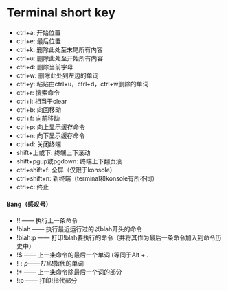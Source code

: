 # Terminal short key



* ctrl+a: 开始位置
* ctrl+e: 最后位置
* ctrl+k: 删除此处至末尾所有内容
* ctrl+u: 删除此处至开始所有内容
* ctrl+d: 删除当前字母
* ctrl+w: 删除此处到左边的单词
* ctrl+y: 粘贴由ctrl+u，ctrl+d，ctrl+w删除的单词
* ctrl+r: 搜索命令
* ctrl+l: 相当于clear
* ctrl+b: 向回移动
* ctrl+f: 向前移动
* ctrl+p: 向上显示缓存命令
* ctrl+n: 向下显示缓存命令
* ctrl+d: 关闭终端
* shift+上或下: 终端上下滚动
* shift+pgup或pgdown: 终端上下翻页滚
* ctrl+shift+f: 全屏（仅限于konsole）
* ctrl+shift+n: 新终端（terminal和konsole有所不同）
* ctrl+c: 终止



#### Bang（感叹号）

- !! —— 执行上一条命令
- !blah —— 执行最近运行过的以blah开头的命令
- !blah:p —— 打印!blah要执行的命令（并将其作为最后一条命令加入到命令历史中）
- !$ —— 上一条命令的最后一个单词 (等同于Alt + .
- !$:p —— 打印!$指代的单词
- !* —— 上一条命令除最后一个词的部分
- !:p —— 打印!指代部分